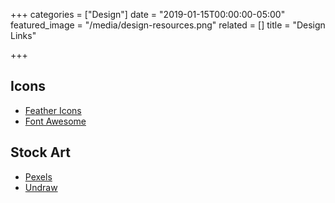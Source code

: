 +++
categories = ["Design"]
date = "2019-01-15T00:00:00-05:00"
featured_image = "/media/design-resources.png"
related = []
title = "Design Links"

+++
## Icons

* [Feather Icons](https://feathericons.com/ "Feather Icons")
* [Font Awesome](https://fontawesome.com/icons?d=gallery "Font Awesome")

## Stock Art

* [Pexels](https://www.pexels.com/ "Pexels")
* [Undraw](https://undraw.co/ "Undraw")